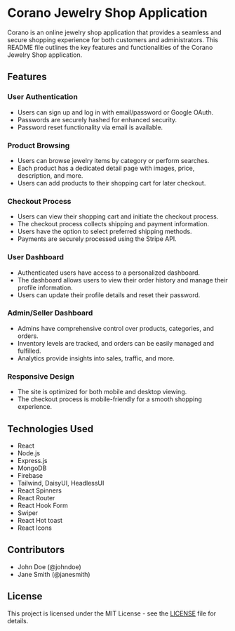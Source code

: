 # Corano Jewelry Shop Application

Corano is an online jewelry shop application that provides a seamless and secure shopping experience for both customers and administrators. This README file outlines the key features and functionalities of the Corano Jewelry Shop application.

## Features

### User Authentication

- Users can sign up and log in with email/password or Google OAuth.
- Passwords are securely hashed for enhanced security.
- Password reset functionality via email is available.

### Product Browsing

- Users can browse jewelry items by category or perform searches.
- Each product has a dedicated detail page with images, price, description, and more.
- Users can add products to their shopping cart for later checkout.

### Checkout Process

- Users can view their shopping cart and initiate the checkout process.
- The checkout process collects shipping and payment information.
- Users have the option to select preferred shipping methods.
- Payments are securely processed using the Stripe API.

### User Dashboard

- Authenticated users have access to a personalized dashboard.
- The dashboard allows users to view their order history and manage their profile information.
- Users can update their profile details and reset their password.

### Admin/Seller Dashboard

- Admins have comprehensive control over products, categories, and orders.
- Inventory levels are tracked, and orders can be easily managed and fulfilled.
- Analytics provide insights into sales, traffic, and more.

### Responsive Design

- The site is optimized for both mobile and desktop viewing.
- The checkout process is mobile-friendly for a smooth shopping experience.


## Technologies Used

- React
- Node.js
- Express.js
- MongoDB
- Firebase
- Tailwind, DaisyUI, HeadlessUI
- React Spinners
- React Router
- React Hook Form
- Swiper
- React Hot toast
- React Icons

## Contributors

- John Doe (@johndoe)
- Jane Smith (@janesmith)

## License

This project is licensed under the MIT License - see the [LICENSE](LICENSE) file for details.
